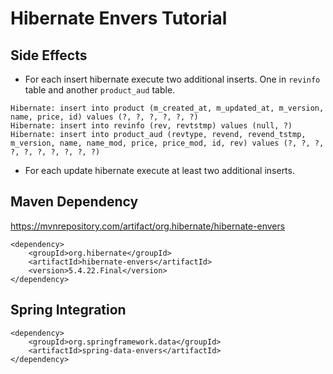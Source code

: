 # Hibernate Envers Tutorial

## Side Effects

* For each insert hibernate execute two additional inserts. One in `revinfo` table and another `product_aud` table.
```
Hibernate: insert into product (m_created_at, m_updated_at, m_version, name, price, id) values (?, ?, ?, ?, ?, ?)
Hibernate: insert into revinfo (rev, revtstmp) values (null, ?)
Hibernate: insert into product_aud (revtype, revend, revend_tstmp, m_version, name, name_mod, price, price_mod, id, rev) values (?, ?, ?, ?, ?, ?, ?, ?, ?, ?)

```

* For each update hibernate execute at least two additional inserts.

## Maven Dependency
https://mvnrepository.com/artifact/org.hibernate/hibernate-envers
```
<dependency>
    <groupId>org.hibernate</groupId>
    <artifactId>hibernate-envers</artifactId>
    <version>5.4.22.Final</version>
</dependency>

```

## Spring Integration

```
<dependency>
    <groupId>org.springframework.data</groupId>
    <artifactId>spring-data-envers</artifactId>
</dependency>
```